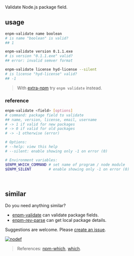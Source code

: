 Validate Node.js package field.
<br>


## usage

```bash
enpm-validate name boolean
# is name "boolean" is valid?
## 1

enpm-validate version 0.1.1.exe
# is version "0.1.1.exe" valid?
## error: invalid semver format

enpm-validate license hyd-license --silent
# is license "hyd-license" valid?
## -1
```
> With [extra-npm] try `enpm validate` instead.

### reference

```bash
enpm-validate <field> [options]
# command: package field to validate
## name, version, license, email, username
# -> 1 if valid for new packages
# -> 0 if valid for old packages
# -> -1 otherwise (error)

# Options:
# --help: view this help
# --silent: enable showing only -1 on error (0)

# Environment variables:
$ENPM_WHICH_COMMAND # set name of program / node module
$ENPM_SILENT        # enable showing only -1 on error (0)
```
<br>


## similar

Do you need anything similar?
- [enpm-validate] can validate package fields.
- [enpm-rev-parse] can get local package details.

Suggestions are welcome. Please [create an issue].


[![nodef](https://i.imgur.com/8rbhhqI.jpg)](https://nodef.github.io)
> References: [npm-which], [which].

[extra-npm]: https://www.npmjs.com/package/extra-npm

[enpm-validate]: https://www.npmjs.com/package/@extra-npm/validate
[enpm-rev-parse]: https://www.npmjs.com/package/@extra-npm/rev-parse
[create an issue]: https://github.com/nodef/extra-npm/issues

[npm-which]: https://www.npmjs.com/package/npm-which
[which]: https://en.wikipedia.org/wiki/Which_(Unix)
